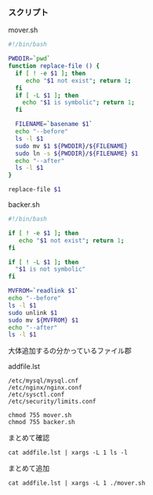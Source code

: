 ### スクリプト 

mover.sh

```bash
#!/bin/bash

PWDDIR=`pwd`
function replace-file () {
  if [ ! -e $1 ]; then
     echo "$1 not exist"; return 1;
  fi
  if [ -L $1 ]; then
    echo "$1 is symbolic"; return 1;
  fi

  FILENAME=`basename $1`
  echo "--before"
  ls -l $1
  sudo mv $1 ${PWDDIR}/${FILENAME}
  sudo ln -s ${PWDDIR}/${FILENAME} $1
  echo "--after"
  ls -l $1
}

replace-file $1
```

backer.sh

```bash
#!/bin/bash

if [ ! -e $1 ]; then
   echo "$1 not exist"; return 1;
fi

if [ ! -L $1 ]; then
  "$1 is not symbolic"
fi

MVFROM=`readlink $1`
echo "--before"
ls -l $1
sudo unlink $1
sudo mv ${MVFROM} $1
echo "--after"
ls -l $1
```

大体追加するの分かっているファイル郡

addfile.lst

```
/etc/mysql/mysql.cnf
/etc/nginx/nginx.conf
/etc/sysctl.conf
/etc/security/limits.conf
```


```
chmod 755 mover.sh
chmod 755 backer.sh
```

まとめて確認

```
cat addfile.lst | xargs -L 1 ls -l
```


まとめて追加

```
cat addfile.lst | xargs -L 1 ./mover.sh
```
